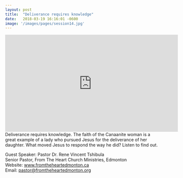 ```yaml
---
layout: post
title:  "Deliverance requires knowledge"
date:   2018-03-19 16:16:01 -0600
image: '/images/pages/session14.jpg'
---
```

<iframe width="560" height="315" src="https://www.youtube.com/embed/X-53eUa9it8" frameborder="0" allow="autoplay; encrypted-media" allowfullscreen></iframe>
Deliverance requires knowledge. The faith of the Canaanite woman is a great example of a lady who pursued Jesus for the deliverance of her daughter. What moved Jesus to respond the way he did? Listen to find out. 

Guest Speaker: Pastor Dr. Rene Vincent Tshibula<br>
Senior Pastor, From The Heart Church Ministries, Edmonton <br>
Website: www.fromtheheartedmonton.ca <br>
Email: pastor@fromtheheartedmonton.org




